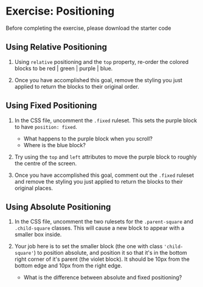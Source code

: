 # Exercise: Positioning
Before completing the exercise, please download the starter code

## Using Relative Positioning
1. Using `relative` positioning and the `top` property, re-order the colored blocks to be red | green | purple | blue.

2. Once you have accomplished this goal, remove the styling you just applied to return the blocks to their original order.

## Using Fixed Positioning
1. In the CSS file, uncomment the `.fixed` ruleset. This sets the purple block to have `position: fixed`.

    - What happens to the purple block when you scroll?
    - Where is the blue block?

2. Try using the `top` and `left` attributes to move the purple block to roughly the centre of the screen.

3. Once you have accomplished this goal, comment out the `.fixed` ruleset and remove the styling you just applied to return the blocks to their original places.

## Using Absolute Positioning
1. In the CSS file, uncomment the two rulesets for the `.parent-square` and `.child-square` classes. This will cause a new block to appear with a smaller box inside.

2. Your job here is to set the smaller block (the one with class `'child-square'`) to position absolute, and position it so that it's in the bottom right corner of it's parent (the violet block). It should be 10px from the bottom edge and 10px from the right edge.

    - What is the difference between absolute and fixed positioning?